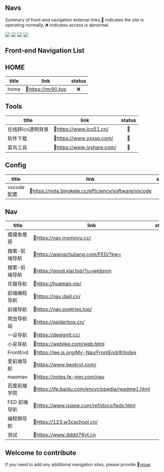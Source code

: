 ## Navs
Summary of front-end navigation external links,🌟 indicates the site is operating normally, ❌ indicates access is abnormal.

<!-- @badge-start -->
![](https://img.shields.io/badge/check_link-2024/11/16-blue?style=flat-square)
![](https://img.shields.io/badge/link_totals-21-7C33FF?style=flat-square)
![](https://img.shields.io/badge/running-18-green?style=flat-square)
![](https://img.shields.io/badge/error-3-FF3336?style=flat-square)
<!-- @badge-end -->


## Front-end Navigation List

<!-- @start -->
## HOME
| title | link | status |
| ----- | ---- | :----: |
| home | 🔗<a href='https://mr90.top' target='_blank'>https://mr90.top</a> | ❌ |

## Tools
| title | link | status |
| ----- | ---- | :----: |
| 在线转ico透明背景 | 🔗<a href='https://www.ico51.cn/' target='_blank'>https://www.ico51.cn/</a> | 🌟 |
| 软件下载 | 🔗<a href='https://www.yxssp.com/' target='_blank'>https://www.yxssp.com/</a> | 🌟 |
| 菜鸟工具 | 🔗<a href='https://www.jyshare.com/' target='_blank'>https://www.jyshare.com/</a> | 🌟 |

## Config
| title | link | status |
| ----- | ---- | :----: |
| vscode配置 | 🔗<a href='https://note.bingkele.cc/efficiency/software/vscode' target='_blank'>https://note.bingkele.cc/efficiency/software/vscode</a> | 🌟 |

## Nav
| title | link | status |
| ----- | ---- | :----: |
| 摸摸鱼推荐 | 🔗<a href='https://nav.momoyu.cc/' target='_blank'>https://nav.momoyu.cc/</a> | 🌟 |
| 搜索-前端导航 | 🔗<a href='https://wangchujiang.com/FED/?kw=' target='_blank'>https://wangchujiang.com/FED/?kw=</a> | 🌟 |
| 搜索-前端导航 | 🔗<a href='https://good.xjai.top/?u=webpon' target='_blank'>https://good.xjai.top/?u=webpon</a> | 🌟 |
| 花猫导航 | 🔗<a href='https://huamao.vip/' target='_blank'>https://huamao.vip/</a> | ❌ |
| 前端编程导航 | 🔗<a href='https://nav.daijl.cn/' target='_blank'>https://nav.daijl.cn/</a> | 🌟 |
| 前端导航 | 🔗<a href='https://nav.poetries.top/' target='_blank'>https://nav.poetries.top/</a> | 🌟 |
| 爬虫导航站 | 🔗<a href='https://spiderbox.cn/' target='_blank'>https://spiderbox.cn/</a> | 🌟 |
| 一设导航 | 🔗<a href='https://designtt.cc/' target='_blank'>https://designtt.cc/</a> | 🌟 |
| 小呆导航 | 🔗<a href='https://webjike.com/web.html' target='_blank'>https://webjike.com/web.html</a> | 🌟 |
| FrontEnd | 🔗<a href='https://lee.js.org/My-Nav/FrontEnd/#/Index' target='_blank'>https://lee.js.org/My-Nav/FrontEnd/#/Index</a> | 🌟 |
| 爱前端导航 | 🔗<a href='https://www.bestcyt.com/' target='_blank'>https://www.bestcyt.com/</a> | 🌟 |
| maomao | 🔗<a href='https://notes.fe-mm.com/nav' target='_blank'>https://notes.fe-mm.com/nav</a> | 🌟 |
| 百度前端学院 | 🔗<a href='https://ife.baidu.com/encyclopedia/readme1.html' target='_blank'>https://ife.baidu.com/encyclopedia/readme1.html</a> | 🌟 |
| FED 前端导航 | 🔗<a href='https://www.isqqw.com/ref/docs/feds.html' target='_blank'>https://www.isqqw.com/ref/docs/feds.html</a> | 🌟 |
| 编程狮导航 | 🔗<a href='https://123.w3cschool.cn/' target='_blank'>https://123.w3cschool.cn/</a> | 🌟 |
| 测试 | 🔗<a href='https://www.dddd76yt.cn' target='_blank'>https://www.dddd76yt.cn</a> | ❌ |

<!-- @end -->


## Welcome to contribute

If you need to add any additional navigation sites, please provide 📄<a href='https://github.com/rr210/navs/issues/new?assignees=&labels=add&projects=&template=-add--new-navs.md&title=%5BADD%5Dnew+Nav.' target='_blank'>issue</a>.